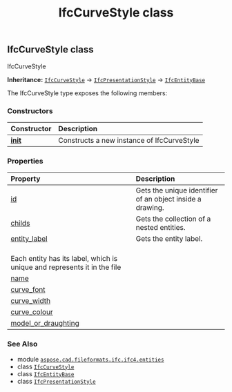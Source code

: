 ﻿---
title: IfcCurveStyle class
second_title: Aspose.CAD for Python via .NET API References
description: 
type: docs
weight: 1640
url: /python-net/aspose.cad.fileformats.ifc.ifc4.entities/ifccurvestyle/
is_root: false
---

## IfcCurveStyle class

IfcCurveStyle



**Inheritance:** [`IfcCurveStyle`](/cad/python-net/aspose.cad.fileformats.ifc.ifc4.entities/ifccurvestyle) → 
[`IfcPresentationStyle`](/cad/python-net/aspose.cad.fileformats.ifc.ifc4.entities/ifcpresentationstyle) → 
[`IfcEntityBase`](/cad/python-net/aspose.cad.fileformats.ifc/ifcentitybase)



The IfcCurveStyle type exposes the following members:

### Constructors
| Constructor | Description |
| :- | :- |
| [__init__](/cad/python-net/aspose.cad.fileformats.ifc.ifc4.entities/ifccurvestyle/__init__/#) | Constructs a new instance of IfcCurveStyle |


### Properties
| Property | Description |
| :- | :- |
| [id](/cad/python-net/aspose.cad.fileformats.ifc.ifc4.entities/ifccurvestyle/id) | Gets the unique identifier of an object inside a drawing. |
| [childs](/cad/python-net/aspose.cad.fileformats.ifc.ifc4.entities/ifccurvestyle/childs) | Gets the collection of a nested entities. |
| [entity_label](/cad/python-net/aspose.cad.fileformats.ifc.ifc4.entities/ifccurvestyle/entity_label) | Gets the entity label.<br/>Each entity has its label, which is unique and represents it in the file |
| [name](/cad/python-net/aspose.cad.fileformats.ifc.ifc4.entities/ifccurvestyle/name) |  |
| [curve_font](/cad/python-net/aspose.cad.fileformats.ifc.ifc4.entities/ifccurvestyle/curve_font) |  |
| [curve_width](/cad/python-net/aspose.cad.fileformats.ifc.ifc4.entities/ifccurvestyle/curve_width) |  |
| [curve_colour](/cad/python-net/aspose.cad.fileformats.ifc.ifc4.entities/ifccurvestyle/curve_colour) |  |
| [model_or_draughting](/cad/python-net/aspose.cad.fileformats.ifc.ifc4.entities/ifccurvestyle/model_or_draughting) |  |



### See Also
* module [`aspose.cad.fileformats.ifc.ifc4.entities`](..)
* class [`IfcCurveStyle`](/cad/python-net/aspose.cad.fileformats.ifc.ifc4.entities/ifccurvestyle)
* class [`IfcEntityBase`](/cad/python-net/aspose.cad.fileformats.ifc/ifcentitybase)
* class [`IfcPresentationStyle`](/cad/python-net/aspose.cad.fileformats.ifc.ifc4.entities/ifcpresentationstyle)

